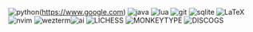 ![python](https://img.shields.io/badge/Python-3776AB?style=for-the-badge&logo=python&logoColor=white)(https://www.google.com)
![java](https://img.shields.io/badge/Java-ED8B00?style=for-the-badge&logo=openjdk&logoColor=white)
![lua](https://img.shields.io/badge/Lua-2C2D72?style=for-the-badge&logo=lua&logoColor=white)
![git](https://img.shields.io/badge/GIT-E44C30?style=for-the-badge&logo=git&logoColor=white)
![sqlite](https://img.shields.io/badge/SQLite-07405E?style=for-the-badge&logo=sqlite&logoColor=white)
![LaTeX](https://img.shields.io/badge/LaTeX-008080.svg?style=for-the-badge&logo=LaTeX&logoColor=white)
![nvim](https://img.shields.io/badge/NeoVim-%2357A143.svg?&style=for-the-badge&logo=neovim&logoColor=white)
![wezterm](https://img.shields.io/badge/WezTerm-4E49EE.svg?style=for-the-badge&logo=WezTerm&logoColor=white)![ai](https://img.shields.io/badge/Adobe%20Illustrator-FF9A00.svg?style=for-the-badge&logo=Adobe-Illustrator&logoColor=white)
![LICHESS](https://img.shields.io/badge/-blitz%3A%202048-black?style=for-the-badge&logo=lichess&logoColor=white&label=lichess&color=gray&labelColor=black)
![MONKEYTYPE](https://img.shields.io/badge/-59%20WPM-E2B714?style=for-the-badge&logo=monkeytype&logoColor=black&label=monkeytype&color=black&labelColor=E2B714)
![DISCOGS](https://img.shields.io/badge/-%241.1k-333333?style=for-the-badge&logo=discogs&logoColor=white&label=discogs&color=D3D3D3&labelColor=333333)
